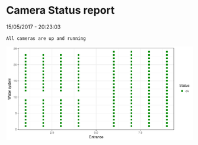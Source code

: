 Camera Status report
================
15/05/2017 - 20:23:03

    All cameras are up and running

![](camreport_files/figure-markdown_github/unnamed-chunk-2-1.png)
